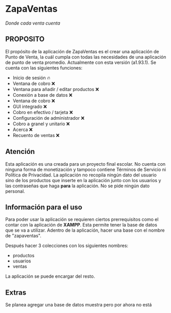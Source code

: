 # **ZapaVentas**
_Donde cada venta cuenta_

## PROPOSITO

El propósito de la aplicación de ZapaVentas es el crear una aplicación de Punto de Venta, la cuál cumpla con todas las necesidades de una aplicación de punto de venta promedio. Actualmente con esta versión (a1.93.1). Se cuenta con las siguientes funciones:

- Inicio de sesión 🔥
- Ventana de cobro ❌
- Ventana para añadir / editar productos ❌
- Conexión a base de datos ❌
- Ventana de cobro ❌
- GUI integrado ❌
- Cobro en efectivo / tarjeta ❌
- Configuración de administrador ❌
- Cobro a granel y unitario ❌
- Acerca ❌
- Recuento de ventas ❌

## Atención

Esta aplicación es una creada para un proyecto final escolar. No cuenta con ninguna forma de monetización y tampoco contiene Términos de Servicio ni Política de Privacidad. La aplicación no recopila ningún dato del usuario sino de los productos que inserte en la aplicación junto con los usuarios y las contraseñas que haga **para** la aplicación. No se pide ningún dato personal.

## Información para el uso

Para poder usar la aplicación se requieren ciertos prerrequisitos como el contar con la aplicación de **XAMPP**. Esta permite tener la base de datos que se va a utilizar. Adentro de la aplicación, hacer una base con el nombre de "zapaventas".

Después hacer 3 colecciones con los siguientes nombres:
- productos
- usuarios
- ventas

La aplicación se puede encargar del resto.

## Extras

Se planea agregar una base de datos muestra pero por ahora no está
